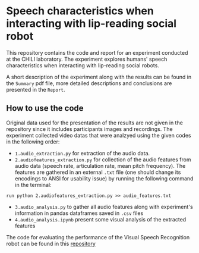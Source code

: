# Speech characteristics when interacting with lip-reading social robot

This repository contains the code and report for an experiment conducted at the CHILI laboratory. The experiment explores humans' speech characteristics when interacting with lip-reading social robots.

A short description of the experiment along with the results can be found in the `Summary` pdf file, more detailed descriptions and conclusions are presented in the `Report`.


## How to use the code
Original data used for the presentation of the results are not given in the repository since it includes participants images and recordings.
The experiment collected video datas that were analzyed using the given codes in the following order:
* `1.audio_extraction.py` for extraction of the audio data.
* `2.audiofeatures_extraction.py` for collection of the audio features from audio data (speech rate, articulation rate, mean pitch frequency). The features are gathered in an external `.txt` file (one should change its encodings to ANSI for usability issue) by running the following command in the terminal:
```
run python 2.audiofeatures_extraction.py >> audio_features.txt
```
* `3.audio_analysis.py` to gather all audio features along with experiment's information in pandas dataframes saved in `.csv` files
* `4.audio_analysis.ipynb` present some visual analysis of the extracted features

The code for evaluating the performance of the Visual Speech Recognition robot can be found in this [repository](https://github.com/CHILIpReading)
